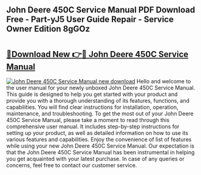 ## John Deere 450C Service Manual PDF Download Free - Part-yJ5 User Guide Repair - Service Owner Edition 8gGOz

# <h2><a href="http://bc91752.oget.top/?id=John+Deere+450C+Service+Manual">🔗Download New 👉🔴 John Deere 450C Service Manual</a></h2>

[![John Deere 450C Service Manual new download](https://i.imgur.com/5g1atiW.png)](http://bc91752.oget.top/?id=John+Deere+450C+Service+Manual)
Hello and welcome to the user manual for your newly unboxed John Deere 450C Service Manual. This guide is designed to help you get started with your product and provide you with a thorough understanding of its features, functions, and capabilities. You will find clear instructions for installation, operation, maintenance, and troubleshooting. To get the most out of your John Deere 450C Service Manual, please take a moment to read through this comprehensive user manual. It includes step-by-step instructions for setting up your product, as well as detailed information on how to use its various features and capabilities. Enjoy the convenience of list of features while using your new John Deere 450C Service Manual. Our expectation is that the John Deere 450C Service Manual has been instrumental in helping you get acquainted with your latest purchase. In case of any queries or concerns, feel free to contact our customer service.
